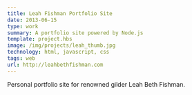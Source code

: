 ```yaml
---
title: Leah Fishman Portfolio Site 
date: 2013-06-15
type: work
summary: A portfolio site powered by Node.js
template: project.hbs
image: /img/projects/leah_thumb.jpg
technology: html, javascript, css 
tags: web
url: http://leahbethfishman.com
---
```

Personal portfolio site for renowned gilder Leah Beth Fishman. 

